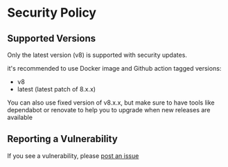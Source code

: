 # Security Policy

## Supported Versions

Only the latest version (v8) is supported with security updates.

it's recommended to use Docker image and Github action tagged versions:

- v8
- latest (latest patch of 8.x.x)

You can also use fixed version of v8.x.x, but make sure to have tools like dependabot or renovate to help you to upgrade when new releases are available

## Reporting a Vulnerability

If you see a vulnerability, please [post an issue](https://github.com/oxsecurity/megalinter/issues)
